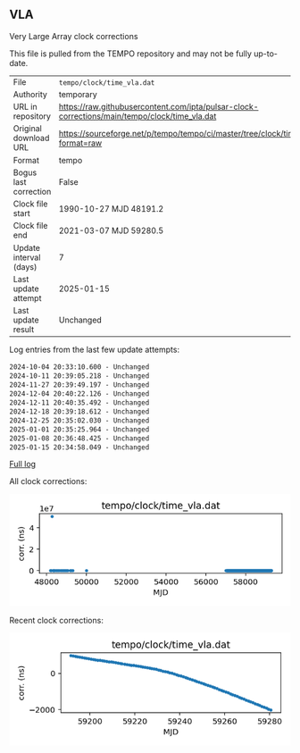 
## VLA

Very Large Array clock corrections

This file is pulled from the TEMPO repository and may not be fully
up-to-date. 

|     |     |
|:--- |:--- |
| File | `tempo/clock/time_vla.dat` |
| Authority | temporary |
| URL in repository | <https://raw.githubusercontent.com/ipta/pulsar-clock-corrections/main/tempo/clock/time_vla.dat> |
| Original download URL | <https://sourceforge.net/p/tempo/tempo/ci/master/tree/clock/time_vla.dat?format=raw> |
| Format | tempo |
| Bogus last correction | False |
| Clock file start | 1990-10-27 MJD 48191.2 |
| Clock file end | 2021-03-07 MJD 59280.5 |
| Update interval (days) | 7 |
| Last update attempt | 2025-01-15 |
| Last update result | Unchanged |

Log entries from the last few update attempts:
```
2024-10-04 20:33:10.600 - Unchanged
2024-10-11 20:39:05.218 - Unchanged
2024-11-27 20:39:49.197 - Unchanged
2024-12-04 20:40:22.126 - Unchanged
2024-12-11 20:40:35.492 - Unchanged
2024-12-18 20:39:18.612 - Unchanged
2024-12-25 20:35:02.030 - Unchanged
2025-01-01 20:35:25.964 - Unchanged
2025-01-08 20:36:48.425 - Unchanged
2025-01-15 20:34:58.049 - Unchanged
```
[Full log](https://raw.githubusercontent.com/ipta/pulsar-clock-corrections/main/log/tempo/clock/time_vla.dat.log)


All clock corrections:

![plot of all clock corrections](time_vla.dat.png "All corrections")

Recent clock corrections:

![plot of recent clock corrections](time_vla.dat.short.png "Recent corrections")

